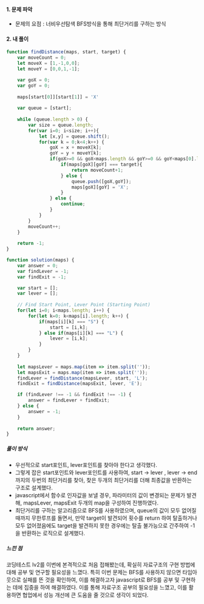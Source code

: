 #### 1. 문제 파악
- 문제의 요점 : 너비우선탐색 BFS방식을 통해 최단거리를 구하는 방식

#### 2. 내 풀이
``` javascript
function findDistance(maps, start, target) {
    var moveCount = 0;
    let moveX = [1,-1,0,0];
    let moveY = [0,0,1,-1];

    var goX = 0;
    var goY = 0;
    
    maps[start[0]][start[1]] = 'X'
    
    var queue = [start];
    
    while (queue.length > 0) { 
        var size = queue.length;
        for(var i=0; i<size; i++){
            let [x,y] = queue.shift();
            for(var k = 0;k<4;k++) {
                goX = x + moveX[k];
                goY = y + moveY[k];
                if(goX>=0 && goX<maps.length && goY>=0 && goY<maps[0].length && maps[goX][goY]!=='X'){
                    if(maps[goX][goY] === target){
                        return moveCount+1;
                    } else {
                        queue.push([goX,goY]);
                        maps[goX][goY] = 'X';   
                    }
                } else {
                    continue;
                }
            }
        }
        moveCount++;
    }
    
    return -1;
}

function solution(maps) {
    var answer = 0;
    var findLever = -1;
    var findExit = -1;

    var start = [];
    var lever = [];
    
    // Find Start Point, Lever Point (Starting Point)
    for(let i=0; i<maps.length; i++) {
        for(let k=0; k<maps[i].length; k++) {
            if(maps[i][k] === "S") {
                start = [i,k];  
            } else if(maps[i][k] === "L") {
                lever = [i,k];
            } 
        }
    }
    
    let mapsLever = maps.map(item => item.split(''));
    let mapsExit = maps.map(item => item.split(''));
    findLever = findDistance(mapsLever, start, 'L');
    findExit = findDistance(mapsExit, lever, 'E');

    if (findLever !== -1 && findExit !== -1) {
        answer = findLever + findExit;   
    } else {
        answer = -1;
    }
    
    return answer;
}
```
##### 풀이 방식
- 우선적으로 start포인트, lever포인트를 찾아야 한다고 생각했다.
- 그렇게 잡은 start포인트와 lever포인트를 사용하여, start -> lever , lever -> end까지의 두번의 최단거리를 찾아, 찾은 두개의 최단거리를 더해 최종값을 반환하는 구조로 설계했다.
- javascript에서 함수로 인자값을 보낼 경우, 파라미터의 값이 변경되는 문제가 발견해, mapsLever, mapsExit 두개의 map을 구성하여 진행하였다.
- 최단거리를 구하는 알고리즘으로 BFS를 사용하였으며, queue의 값이 모두 없어질 때까지 무한루프를 돌면서, 만약 target이 발견되어 횟수를 return 하여 탈출하거나 모두 없어졌음에도 target을 발견하지 못한 경우에는 탈출 불가능으로 간주하여 -1을 반환하는 로직으로 설계했다.

##### 느낀 점
코딩테스트 lv2를 이번에 본격적으로 처음 접해봤는데, 확실히 자료구조의 구현 방법에 대해 공부 및 연구할 필요성을 느꼈다. 특히 이번 문제는 BFS를 사용하지 않으면 타임아웃으로 실패를 뜬 것을 확인하여, 이를 해결하고자 javascript로 BFS를 공부 및 구현하는 데에 집중을 하여 해결하였다. 이를 통해 자료구조 공부의 필요성을 느꼈고, 이를 활용하면 협업에서 성능 개선에 큰 도움을 줄 것으로 생각이 되었다.